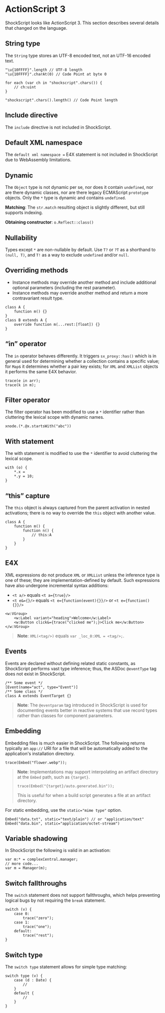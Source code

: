 # ActionScript 3

ShockScript looks like ActionScript 3. This section describes several details that changed on the language.

## String type

The `String` type stores an UTF-8 encoded text, not an UTF-16 encoded text.

```
"\u{10FFFF}".length // UTF-8 length
"\u{10FFFF}".charAt(0) // Code Point at byte 0

for each (var ch in "shockscript".chars()) {
    // ch:uint
}

"shockscript".chars().length() // Code Point length
```

## Include directive

The `include` directive is not included in ShockScript.

## Default XML namespace

The `default xml namespace =` E4X statement is not included in ShockScript due to WebAssembly limitations.

## Dynamic

The `Object` type is not dynamic per se, nor does it contain `undefined`, nor are there dynamic classes, nor are there legacy ECMAScript `prototype` objects. Only the `*` type is dynamic and contains `undefined`.

**Matching**: The `str.match` resulting object is slightly different, but still supports indexing.

**Obtaining constructor**: `o.Reflect::class()`

## Nullability

Types except `*` are non-nullable by default. Use `T?` or `?T` as a shorthand to `(null, T)`, and `T!` as a way to exclude `undefined` and/or `null`.

## Overriding methods

- Instance methods may override another method and include additional optional parameters (including the rest parameter).
- Instance methods may override another method and return a more contravariant result type.

```
class A {
    function m() {}
}
class B extends A {
    override function m(...rest:[float]) {}
}
```

## “in” operator

The `in` operator behaves differently. It triggers `sx_proxy::has()` which is in general used for determining whether a collection contains a specific value; for `Map`s it determines whether a pair key exists; for `XML` and `XMLList` objects it performs the same E4X behavior.

```
trace(e in arr);
trace(k in m);
```

## Filter operator

The filter operator has been modified to use a `*` identifier rather than cluttering the lexical scope with dynamic names.

```
xnode.(*.@x.startsWith("abc"))
```

## With statement

The with statement is modified to use the `*` identifier to avoid cluttering the lexical scope.

```
with (o) {
    *.x =
    *.y = 10;
}
```

## “this” capture

The `this` object is always captured from the parent activation in nested activations; there is no way to override the `this` object with another value.

```
class A {
    function m() {
        function n() {
            // this:A
        }
    }
}
```

## E4X

XML expressions do not produce `XML` or `XMLList` unless the inference type is one of these; they are implementation-defined by default. Such expressions have also undergone incremental syntax additions:

- `<t a/>` equals `<t a={true}/>`
- `<t e&={}/>` equals `<t e={function(event){}}/>` or `<t e={function(){}}/>`

```
<w:VGroup>
    <w:Label variant="heading">Welcome</w:Label>
    <w:Button click&={trace("clicked me");}>Click me</w:Button>
</w:VGroup>
```

> **Note**: `XML(<tag/>)` equals `var _loc_0:XML = <tag/>;`.

## Events

Events are declared without defining related static constants, as ShockScript performs vast type inference; thus, the ASDoc `@eventType` tag does not exist in ShockScript.

```
/** Some event */
[Event(name="act", type="Event")]
/** Some class */
class A extends EventTarget {}
```

> **Note**: The `@eventparam` tag introduced in ShockScript is used for documenting events better in reactive systems that use record types rather than classes for component parameters.

## Embedding

Embedding files is much easier in ShockScript. The following returns typically an `app://` URI for a file that will be automatically added to the application's installation directory.

```
trace(Embed("flower.webp"));
```

<blockquote>

**Note**: Implementations may support interpolating an artifact directory at the `Embed` path, such as `{target}`.

```
trace(Embed("{target}/auto.generated.bin"));
```

This is useful for when a build script generates a file at an artifact directory.

</blockquote>

For static embedding, use the `static="mime type"` option.

```
Embed("data.txt", static="text/plain") // or "application/text"
Embed("data.bin", static="application/octet-stream")
```

## Variable shadowing

In ShockScript the following is valid in an activation:

```
var m:* = complexCentral.manager;
// more code...
var m = Manager(m);
```

## Switch fallthroughs

The `switch` statement does not support fallthroughs, which helps preventing logical bugs by not requiring the `break` statement.

```
switch (v) {
    case 0:
        trace("zero");
    case 1:
        trace("one");
    default:
        trace("rest");
}
```

## Switch type

The `switch type` statement allows for simple type matching:

```
switch type (v) {
    case (d : Date) {
        //
    }
    default {
        //
    }
}
```